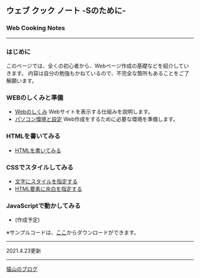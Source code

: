 ## ウェブ クック ノート  -Sのために-
### Web Cooking Notes
---

### はじめに
このページでは、全くの初心者から、Webページ作成の基礎などを紹介していきます。
内容は自分の勉強もかねているので、不完全な箇所もあることをご了解願います。

### WEBのしくみと準備
- [Webのしくみ](docs/shikumi.html) Webサイトを表示する仕組みを説明します。
- [パソコン環境と設定](docs/setting.html) Web作成をするために必要な環境を準備します。

### HTMLを書いてみる
- [HTMLを書いてみる](docs/html_is.md) 

### CSSでスタイルしてみる
- [文字にスタイルを指定する](docs/css_text.md)
- [HTML要素に余白を指定する](docs/css_boxmodel.md) 

### JavaScriptで動かしてみる
- (作成予定)

※サンプルコードは、[ここ](https://github.com/TTS2141/imository)からダウンロードができます。

---

2021.4.23更新

---

[猫山のブログ](https://tts2141.github.io/blog/)
